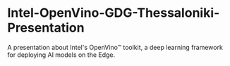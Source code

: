 # Intel-OpenVino-GDG-Thessaloniki-Presentation

A presentation about Intel's OpenVino™ toolkit, a deep learning framework for deploying AI models on the Edge.
